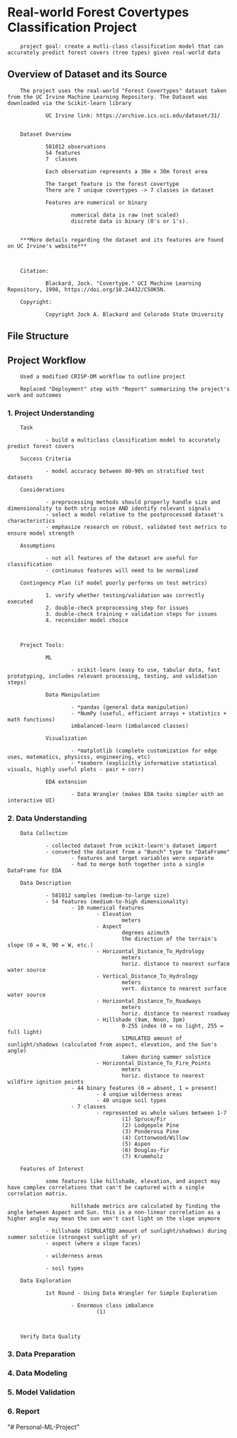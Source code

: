 # Real-world Forest Covertypes Classification Project

        project goal: create a mutli-class classification model that can accurately predict forest covers (tree types) given real-world data


## Overview of Dataset and its Source

        The project uses the real-world "Forest Covertypes" dataset taken from the UC Irvine Machine Learning Repository. The Dataset was downloaded via the Scikit-learn library

                UC Irvine link: https://archive.ics.uci.edu/dataset/31/


        Dataset Overview

                581012 observations
                54 features
                7  classes

                Each observation represents a 30m x 30m forest area

                The target feature is the forest covertype
                There are 7 unique covertypes -> 7 classes in dataset

                Features are numerical or binary
                        
                        numerical data is raw (not scaled)
                        discrete data is binary (0's or 1's).
        
        
        ***More details regarding the dataset and its features are found on UC Irvine's website***



        Citation:

                Blackard, Jock. "Covertype." UCI Machine Learning Repository, 1998, https://doi.org/10.24432/C50K5N.

        Copyright:

                Copyright Jock A. Blackard and Colorado State University


## File Structure

        

## Project Workflow
        
        Used a modified CRISP-DM workflow to outline project
        
        Replaced "Deployment" step with "Report" summarizing the project's work and outcomes


### 1. Project Understanding

        Task
                
                - build a multiclass classification model to accurately predict forest covers

        Success Criteria
                
                - model accuracy between 80-90% on stratified test datasets

        Considerations

                - preprocessing methods should properly handle size and dimensionality to both strip noise AND identify relevant signals
                - select a model relative to the postprocessed dataset's characteristics
                - emphasize research on robust, validated test metrics to ensure model strength

        Assumptions
                
                - not all features of the dataset are useful for classification
                - continuous features will need to be normalized

        Contingency Plan (if model poorly performs on test metrics)
                
                1. verify whether testing/validation was correctly executed
                2. double-check preprocessing step for issues
                3. double-check training + validation steps for issues
                4. reconsider model choice



        Project Tools:

                ML

                        - scikit-learn (easy to use, tabular data, fast prototyping, includes relevant processing, testing, and validation steps)
                
                Data Manipulation
                
                        - *pandas (general data manipulation)
                        - *NumPy (useful, efficient arrays + statistics + math functions)
                        imbalanced-learn (imbalanced classes)
                
                Visualization
                
                        - *matplotlib (complete customization for edge uses, matematics, physicss, engineering, etc)
                        - *seaborn (explicitly informative statistical visuals, highly useful plots - pair + corr)

                EDA extension

                        - Data Wrangler (makes EDA tasks simpler with an interactive UI)


### 2. Data Understanding

        Data Collection

                - collected dataset from scikit-learn's dataset import
                - converted the dataset from a "Bunch" type to "DataFrame"
                        - features and target variables were separate
                        - had to merge both together into a single DataFrame for EDA

        Data Description
                
                - 581012 samples (medium-to-large size)
                - 54 features (medium-to-high dimensionality)
                        - 10 numerical features
                                - Elevation
                                        meters
                                - Aspect
                                        degrees azimuth
                                        the direction of the terrain's slope (0 = N, 90 = W, etc.)
                                - Horizontal_Distance_To_Hydrology
                                        meters
                                        horiz. distance to nearest surface water source
                                - Vertical_Distance_To_Hydrology
                                        meters
                                        vert. distance to nearest surface water source
                                - Horizontal_Distance_To_Roadways 
                                        meters
                                        horiz. distance to nearest roadway
                                - Hillshade (9am, Noon, 3pm)
                                        0-255 index (0 = no light, 255 = full light)
                                        SIMULATED amount of sunlight/shadows (calculated from aspect, elevation, and the Sun's angle)
                                        taken during summer solstice
                                - Horizontal_Distance_To_Fire_Points 
                                        meters
                                        horiz. distance to nearest wildfire ignition points
                        - 44 binary features (0 = absent, 1 = present)
                                - 4 unqiue wilderness areas
                                - 40 unique soil types
                        - 7 classes
                                - represented as whole values between 1-7
                                        (1) Spruce/Fir
                                        (2) Lodgepole Pine
                                        (3) Ponderosa Pine
                                        (4) Cottonwood/Willow
                                        (5) Aspen
                                        (6) Douglas-fir
                                        (7) Krummholz

        Features of Interest
                
                some features like hillshade, elevation, and aspect may have complex correlations that can't be captured with a single correlation matrix.

                        hillshade metrics are calculated by finding the angle between Aspect and Sun. this is a non-linear correlation as a higher angle may mean the sun won't cast light on the slope anymore

                - hillshade (SIMULATED amount of sunlight/shadows) during summer solstice (strongest sunlight of yr)
                - aspect (where a slope faces)
                
                - wilderness areas

                - soil types
        
        Data Exploration

                1st Round - Using Data Wrangler for Simple Exploration

                        - Enormous class imbalance
                                (1)

                

        Verify Data Quality

### 3. Data Preparation


### 4. Data Modeling


### 5. Model Validation


### 6. Report
"# Personal-ML-Project" 
